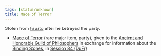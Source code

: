 ```yaml
---
tags: [status/unknown]
title: Mace of Terror
---
```


Stolen from [Fausto](<../../../../people/chardonians/fausto.md>) after he betrayed the party.


- [Mace of Terror](<./mace-of-terror.md>) (rare major item, party), given to the [Ancient and Honorable Guild of Philosophers](<../../../../groups/tollen-guilds/ancient-and-honorable-guild-of-philosophers.md>) in exchange for information about the [Binding Stones](<./binding-stones.md>), in [Session 84 (DuFr)](<../../session-notes/session-84-dufr.md>)